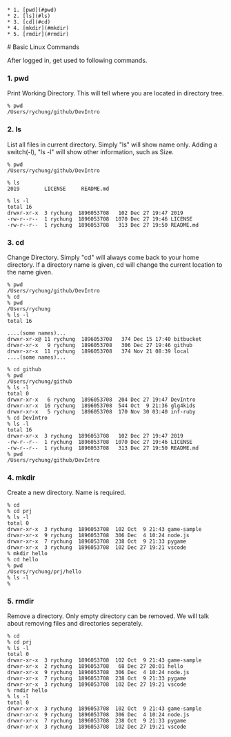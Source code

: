 <!-- vscode-markdown-toc -->
	* 1. [pwd](#pwd)
	* 2. [ls](#ls)
	* 3. [cd](#cd)
	* 4. [mkdir](#mkdir)
	* 5. [rmdir](#rmdir)

<!-- vscode-markdown-toc-config
	numbering=true
	autoSave=true
	/vscode-markdown-toc-config -->
<!-- /vscode-markdown-toc --># Basic Linux Commands


After logged in, get used to following commands.

###  1. <a name='pwd'></a>pwd
Print Working Directory.  This will tell where you are located in directory tree.

```
% pwd
/Users/rychung/github/DevIntro
```

###  2. <a name='ls'></a>ls
List all files in current directory.
Simply "ls" will show name only.
Adding a switch(-l), "ls -l" will show other information, such as Size.

```
% pwd
/Users/rychung/github/DevIntro

% ls
2019		LICENSE		README.md

% ls -l
total 16
drwxr-xr-x  3 rychung  1896053708   102 Dec 27 19:47 2019
-rw-r--r--  1 rychung  1896053708  1070 Dec 27 19:46 LICENSE
-rw-r--r--  1 rychung  1896053708   313 Dec 27 19:50 README.md

```

###  3. <a name='cd'></a>cd
Change Directory.
Simply "cd" will always come back to your home directory.
If a directory name is given, cd will change the current location to the name given.

```
% pwd
/Users/rychung/github/DevIntro
% cd
% pwd
/Users/rychung
% ls -l
total 16

....(some names)...
drwxr-xr-x@ 11 rychung  1896053708   374 Dec 15 17:40 bitbucket
drwxr-xr-x   9 rychung  1896053708   306 Dec 27 19:46 github
drwxr-xr-x  11 rychung  1896053708   374 Nov 21 08:39 local
....(some names)...

% cd github
% pwd
/Users/rychung/github
% ls -l
total 0
drwxr-xr-x   6 rychung  1896053708  204 Dec 27 19:47 DevIntro
drwxr-xr-x  16 rychung  1896053708  544 Oct  9 21:36 glg4kids
drwxr-xr-x   5 rychung  1896053708  170 Nov 30 03:40 inf-ruby
% cd DevIntro
% ls -l
total 16
drwxr-xr-x  3 rychung  1896053708   102 Dec 27 19:47 2019
-rw-r--r--  1 rychung  1896053708  1070 Dec 27 19:46 LICENSE
-rw-r--r--  1 rychung  1896053708   313 Dec 27 19:50 README.md
% pwd
/Users/rychung/github/DevIntro
```

###  4. <a name='mkdir'></a>mkdir

Create a new directory.  Name is required.

```
% cd
% cd prj
% ls -l
total 0
drwxr-xr-x  3 rychung  1896053708  102 Oct  9 21:43 game-sample
drwxr-xr-x  9 rychung  1896053708  306 Dec  4 10:24 node.js
drwxr-xr-x  7 rychung  1896053708  238 Oct  9 21:33 pygame
drwxr-xr-x  3 rychung  1896053708  102 Dec 27 19:21 vscode
% mkdir hello
% cd hello
% pwd
/Users/rychung/prj/hello
% ls -l
%
```


###  5. <a name='rmdir'></a>rmdir

Remove a directory.  Only empty directory can be removed.
We will talk about removing files and directories seperately.

```
% cd
% cd prj
% ls -l
total 0
drwxr-xr-x  3 rychung  1896053708  102 Oct  9 21:43 game-sample
drwxr-xr-x  2 rychung  1896053708   68 Dec 27 20:01 hello
drwxr-xr-x  9 rychung  1896053708  306 Dec  4 10:24 node.js
drwxr-xr-x  7 rychung  1896053708  238 Oct  9 21:33 pygame
drwxr-xr-x  3 rychung  1896053708  102 Dec 27 19:21 vscode
% rmdir hello
% ls -l
total 0
drwxr-xr-x  3 rychung  1896053708  102 Oct  9 21:43 game-sample
drwxr-xr-x  9 rychung  1896053708  306 Dec  4 10:24 node.js
drwxr-xr-x  7 rychung  1896053708  238 Oct  9 21:33 pygame
drwxr-xr-x  3 rychung  1896053708  102 Dec 27 19:21 vscode
```
